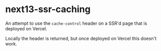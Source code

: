 # next13-ssr-caching

An attempt to use the `cache-control` header on a SSR'd page that is deployed on Vercel.

Locally the header is returned, but once deployed on Vercel this doesn't work.
